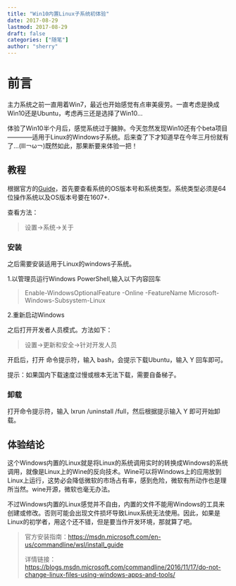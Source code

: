```yaml
---
title: "Win10内置Linux子系统初体验"
date: 2017-08-29
lastmod: 2017-08-29
draft: false
categories: ["随笔"]
author: "sherry"
---
```

# 前言

主力系统之前一直用着Win7，最近也开始感觉有点审美疲劳。一直考虑是换成Win10还是Ubuntu，考虑再三还是选择了Win10...

体验了Win10半个月后，感觉系统过于臃肿。今天忽然发现Win10还有个beta项目————适用于Linux的Windows子系统。后来查了下才知道早在今年三月份就有了...(lll￢ω￢)既然如此，那果断要来体验一把！

## 教程

根据官方的[Guide](https://msdn.microsoft.com/en-us/commandline/wsl/install_guide)，首先要查看系统的OS版本号和系统类型。系统类型必须是64位操作系统以及OS版本号要在1607+.

<!--more-->

查看方法：
> 设置->系统->关于

### 安装

之后需要安装适用于Linux的windows子系统。

1.以管理员运行Windows PowerShell,输入以下内容回车
> Enable-WindowsOptionalFeature -Online -FeatureName Microsoft-Windows-Subsystem-Linux

2.重新启动Windows

之后打开开发者人员模式。方法如下：
> 设置->更新和安全->针对开发人员

开启后，打开 命令提示符，输入 bash，会提示下载Ubuntu，输入 Y 回车即可。

提示：如果国内下载速度过慢或根本无法下载，需要自备梯子。

### 卸载

打开命令提示符，输入 lxrun /uninstall /full，然后根据提示输入 Y 即可开始卸载。

## 体验结论

这个Windows内置的Linux就是将Linux的系统调用实时的转换成Windows的系统调用，就像是Linux上的Wine的反向技术。Wine可以将Windows上的应用放到Linux上运行，这势必会降低微软的市场占有率，感到危险，微软有所动作也是理所当然。wine开源，微软也毫无办法。

不过Windows内置的Linux感觉并不自由，内置的文件不能用Windows的工具来创建或修改。否则可能会出现文件损坏导致Linux系统无法使用。因此，如果是Linux的初学者，用这个还不错，但是要当作开发环境，那就算了吧。

> 官方安装指南：https://msdn.microsoft.com/en-us/commandline/wsl/install_guide
>
> 详情链接：https://blogs.msdn.microsoft.com/commandline/2016/11/17/do-not-change-linux-files-using-windows-apps-and-tools/